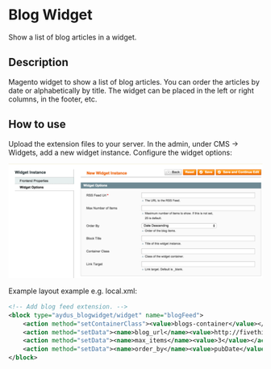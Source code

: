 Blog Widget
==========
Show a list of blog articles in a widget.

Description
-----------
Magento widget to show a list of blog articles. You can order the articles by date 
or alphabetically by title. The widget can be placed in the left or right columns,
in the footer, etc. 


How to use
----------

Upload the extension files to your server. In the admin, under CMS -> Widgets,
add a new widget instance. Configure the widget options:

<img src="md/widget_options.png" />

Example layout example e.g. local.xml:

```xml
<!-- Add blog feed extension. -->
<block type="aydus_blogwidget/widget" name="blogFeed">
	<action method="setContainerClass"><value>blogs-container</value></action>
	<action method="setData"><name>blog_url</name><value>http://fivethirtyeight.com/sports/feed/</value></action>
	<action method="setData"><name>max_items</name><value>3</value></action>
	<action method="setData"><name>order_by</name><value>pubDate</value></action>
</block>
```
